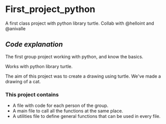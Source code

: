 # First_project_python
A first class project with python library turtle. Collab with @helloint and @anivalle

## _Code explanation_

The first group project working with python, and know the basics.

Works with python library turtle.

The aim of this project was to create a drawing using turtle. We've made a drawing of a cat.

### This project contains

- A file with code for each person of the group.
- A main file to call all the functions at the same place.
- A utilities file to define general functions that can be used in every file.
